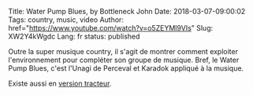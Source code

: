 Title: Water Pump Blues, by Bottleneck John
Date: 2018-03-07-09:00:02
Tags: country, music, video
Author: href="https://www.youtube.com/watch?v=o5ZEYMl9VIs"
Slug: XW2Y4kWgdc
Lang: fr
status: published

Outre la super musique country, il s'agit de montrer comment exploiter l'environnement pour compléter son groupe de musique.
Bref, le Water Pump Blues, c'est l'Unagi de Perceval et Karadok appliqué à la musique.

Existe aussi en [version tracteur](https://www.youtube.com/watch?v=9y61fiLtcL0).
